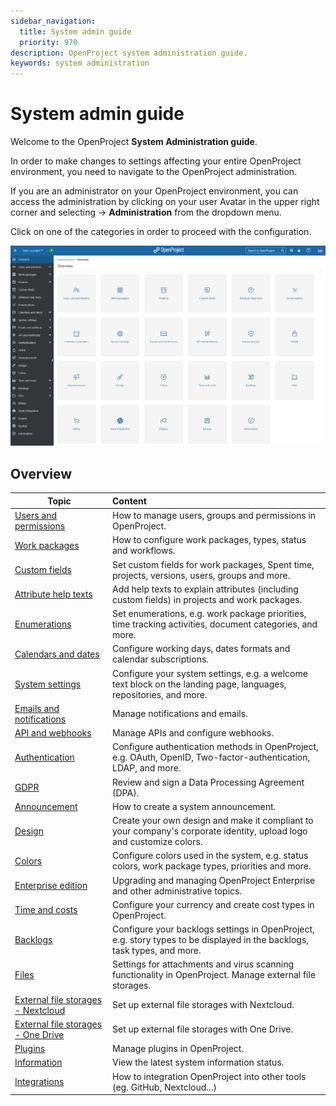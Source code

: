 ```yaml
---
sidebar_navigation:
  title: System admin guide
  priority: 970
description: OpenProject system administration guide.
keywords: system administration
---
```

# System admin guide

Welcome to the OpenProject **System Administration guide**.

In order to make changes to settings affecting your entire OpenProject environment, you need to navigate to the OpenProject administration.

If you are an administrator on your OpenProject environment, you can access the administration by clicking on your user Avatar in the upper right corner and selecting -> **Administration** from the dropdown menu.

Click on one of the categories in order to proceed with the configuration.

![openproject_system_administration_start_page](openproject_system_administration_start_page.png)

## Overview

| Topic                                                        | Content                                                      |
| ------------------------------------------------------------ | :----------------------------------------------------------- |
| [Users and permissions](./users-permissions)                 | How to manage users, groups and permissions in OpenProject.  |
| [Work packages](./manage-work-packages)                      | How to configure work packages, types, status and workflows. |
| [Custom fields](./custom-fields)                             | Set custom fields for work packages, Spent time, projects, versions, users, groups and more. |
| [Attribute help texts](./attribute-help-texts)               | Add help texts to explain attributes (including custom fields) in projects and work packages. |
| [Enumerations](./enumerations/)                              | Set enumerations, e.g. work package priorities, time tracking activities, document categories, and more. |
| [Calendars and dates](./calendars-and-dates/)                | Configure working days, dates formats and calendar subscriptions. |
| [System settings](./system-settings/)                        | Configure your system settings, e.g. a welcome text block on the landing page, languages, repositories, and more. |
| [Emails and notifications](./emails-and-notifications/)      | Manage notifications and emails.                             |
| [API and webhooks](./api-and-webhooks/)                      | Manage APIs and configure webhooks.                          |
| [Authentication](./authentication)                           | Configure authentication methods in OpenProject, e.g. OAuth, OpenID, Two-factor-authentication, LDAP, and more. |
| [GDPR](../enterprise-guide/enterprise-cloud-guide/gdpr-compliance/) | Review and sign a Data Processing Agreement (DPA).           |
| [Announcement](./announcement)                               | How to create a system announcement.                         |
| [Design](./design)                                           | Create your own design and make it compliant to your company's corporate identity, upload logo and customize colors. |
| [Colors](./colors)                                           | Configure colors used in the system, e.g. status colors, work package types, priorities and more. |
| [Enterprise edition](../enterprise-guide/)                   | Upgrading and managing OpenProject Enterprise and other administrative topics. |
| [Time and costs](./time-and-costs)                           | Configure your currency and create cost types in OpenProject. |
| [Backlogs](./backlogs)                                       | Configure your backlogs settings in OpenProject, e.g. story types to be displayed in the backlogs, task types, and more. |
| [Files](./files)                                             | Settings for attachments and virus scanning functionality in OpenProject. Manage external file storages. |
| [External file storages - Nextcloud](./integrations/nextcloud/) | Set up external file storages with Nextcloud.                |
| [External file storages - One Drive](./integrations/one-drive/) | Set up external file storages with One Drive.                |
| [Plugins](./plugins)                                         | Manage plugins in OpenProject.                               |
| [Information](./information/)                                | View the latest system information status.                   |
| [Integrations](./integrations/)                              | How to integration OpenProject into other tools (eg. GitHub, Nextcloud...) |
